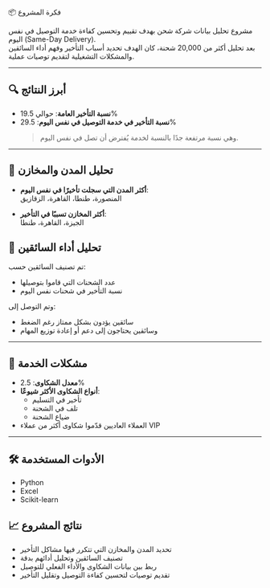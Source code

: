 📦 فكرة المشروع

مشروع تحليل بيانات شركة شحن بهدف تقييم وتحسين كفاءة خدمة التوصيل في نفس اليوم (Same-Day Delivery).  
بعد تحليل أكثر من 20,000 شحنة، كان الهدف تحديد أسباب التأخير وفهم أداء السائقين والمشكلات التشغيلية لتقديم توصيات عملية.

---

## 🔍 أبرز النتائج

- **نسبة التأخير العامة**: حوالي 19.5%
- **نسبة التأخير في خدمة التوصيل في نفس اليوم**: 29.5%  
  > وهي نسبة مرتفعة جدًا بالنسبة لخدمة يُفترض أن تصل في نفس اليوم.

---

## 📍 تحليل المدن والمخازن

- **أكثر المدن التي سجلت تأخيرًا في نفس اليوم**:  
  المنصورة، طنطا، القاهرة، الزقازيق

- **أكثر المخازن تسببًا في التأخير**:  
  الجيزة، القاهرة، طنطا


## 🚚 تحليل أداء السائقين

تم تصنيف السائقين حسب:
- عدد الشحنات التي قاموا بتوصيلها
- نسبة التأخير في شحنات نفس اليوم

وتم التوصل إلى:
- سائقين يؤدون بشكل ممتاز رغم الضغط
- وسائقين يحتاجون إلى دعم أو إعادة توزيع المهام

---

## 📣 مشكلات الخدمة

- **معدل الشكاوى**: 2.5%
- **أنواع الشكاوى الأكثر شيوعًا**:
  - تأخير في التسليم
  - تلف في الشحنة
  - ضياع الشحنة
- العملاء العاديين قدّموا شكاوى أكثر من عملاء VIP

---

## 🛠️ الأدوات المستخدمة

- Python  
- Excel  
- Scikit-learn 


## 📈 نتائج المشروع

- تحديد المدن والمخازن التي تتكرر فيها مشاكل التأخير
- تصنيف السائقين وتحليل أدائهم بدقة
- ربط بين بيانات الشكاوى والأداء الفعلي للتوصيل
- تقديم توصيات لتحسين كفاءة التوصيل وتقليل التأخير
